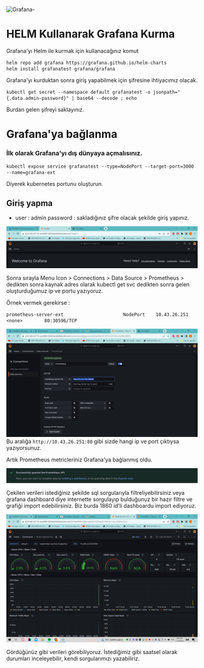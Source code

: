![Grafana-](https://logowik.com/content/uploads/images/grafana3182.jpg)

# HELM Kullanarak Grafana Kurma

Grafana'yı Helm ile kurmak için kullanacağınız komut
```
helm repo add grafana https://grafana.github.io/helm-charts
helm install grafanatest grafana/grafana
```

Grafana'yı kurduktan sonra giriş yapabilmek için şifresine ihtiyacımız olacak.

```
kubectl get secret --namespace default grafanatest -o jsonpath="{.data.admin-password}" | base64 --decode ; echo
```
Burdan gelen şifreyi saklayınız.

# Grafana'ya bağlanma

### İlk olarak Grafana'yı dış dünyaya açmalısınız.

```
kubectl expose service grafanatest --type=NodePort --target-port=3000 --name=grafana-ext
```
Diyerek kubernetes portunu oluşturun.

## Giriş yapma

* user : admin password : sakladığınız şifre olacak şekilde giriş yapınız.

![UI](https://github.com/berkekimdev/bbturktelekom/blob/main/grafana1.PNG?raw=true)

Sonra sırayla Menu Icon > Connections > Data Source > Prometheus > dedikten sonra kaynak adres olarak kubectl get svc dedikten sonra gelen oluşturduğumuz ip ve portu yazıyoruz.

Örnek vermek gerekirse : 
```
prometheus-server-ext                      NodePort    10.43.26.251    <none>        80:30596/TCP
 ```

 ![Grafana](https://github.com/berkekimdev/bbturktelekom/blob/main/http.PNG?raw=true)
 Bu aralığa ```http://10.43.26.251:80``` gibi sizde hangi ip ve port çıktıysa yazıyorsunuz. 

 Artık Prometheus metricleriniz Grafana'ya bağlanmış oldu.

![Grafana](https://github.com/berkekimdev/bbturktelekom/blob/main/saved.PNG?raw=true)

Çekilen verileri istediğiniz şekilde sql sorgularıyla filtreliyebilirsiniz veya grafana dashboard diye internette sorgulayıp bulduğunuz bir hazır filtre ve grafiği import edebilirsiniz. Biz burda 1860 id'li dashboardu import ediyoruz.

![Grafana](https://github.com/berkekimdev/bbturktelekom/blob/main/grafana2.PNG?raw=true)

Gördüğünüz gibi verileri görebiliyoruz. İstediğimiz gibi saatsel olarak durumları inceleyebilir, kendi sorgularımızı yazabiliriz.









